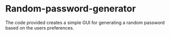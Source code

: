 # Random-password-generator
The code provided creates a simple GUI for generating a random password based on the users preferences.
